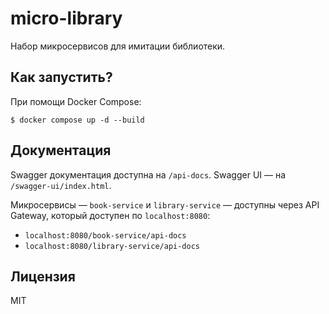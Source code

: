 # micro-library

Набор микросервисов для имитации библиотеки.

## Как запустить?

При помощи Docker Compose:

```
$ docker compose up -d --build
```

## Документация

Swagger документация доступна на `/api-docs`. Swagger UI — на `/swagger-ui/index.html`.

Микросервисы — `book-service` и `library-service` — доступны через API Gateway, который доступен по `localhost:8080`:

- `localhost:8080/book-service/api-docs`
- `localhost:8080/library-service/api-docs`

## Лицензия

MIT
